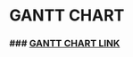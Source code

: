 # GANTT CHART

### ### [GANTT CHART LINK](https://docs.google.com/spreadsheets/d/1b1wzarpbqBHiPhtYcHZBJfGKpjhJ1iyIiyJ1AtwXjX0/edit?gid=0#gid=0)